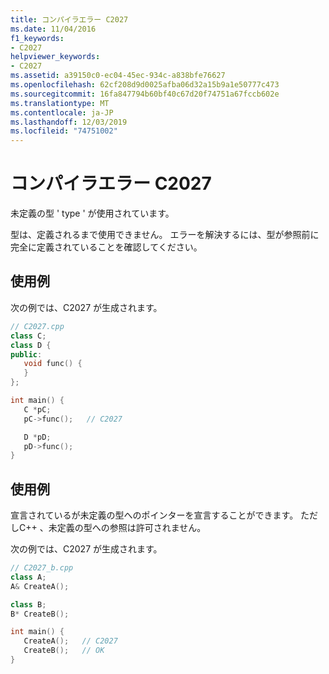 ```yaml
---
title: コンパイラエラー C2027
ms.date: 11/04/2016
f1_keywords:
- C2027
helpviewer_keywords:
- C2027
ms.assetid: a39150c0-ec04-45ec-934c-a838bfe76627
ms.openlocfilehash: 62cf208d9d0025afba06d32a15b9a1e50777c473
ms.sourcegitcommit: 16fa847794b60bf40c67d20f74751a67fccb602e
ms.translationtype: MT
ms.contentlocale: ja-JP
ms.lasthandoff: 12/03/2019
ms.locfileid: "74751002"
---
```

# <a name="compiler-error-c2027"></a>コンパイラエラー C2027

未定義の型 ' type ' が使用されています。

型は、定義されるまで使用できません。 エラーを解決するには、型が参照前に完全に定義されていることを確認してください。

## <a name="example"></a>使用例

次の例では、C2027 が生成されます。

```cpp
// C2027.cpp
class C;
class D {
public:
   void func() {
   }
};

int main() {
   C *pC;
   pC->func();   // C2027

   D *pD;
   pD->func();
}
```

## <a name="example"></a>使用例

宣言されているが未定義の型へのポインターを宣言することができます。 ただしC++ 、未定義の型への参照は許可されません。

次の例では、C2027 が生成されます。

```cpp
// C2027_b.cpp
class A;
A& CreateA();

class B;
B* CreateB();

int main() {
   CreateA();   // C2027
   CreateB();   // OK
}
```
